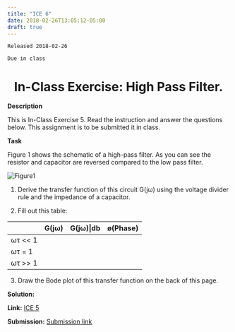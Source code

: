 ```yaml
---
title: "ICE 6"
date: 2018-02-26T13:05:12-05:00
draft: true
---
```

```
Released 2018-02-26

Due in class
```


<h1 align="center"> In-Class Exercise: High Pass Filter.</h1>

**Description**

This is In-Class Exercise 5. Read the instruction and answer the questions below. This assignment is to be submitted it in class.


**Task**

Figure 1 shows the schematic of a high-pass filter. As you can see the resistor and capacitor are reversed compared to the low pass filter.

![Figure1](https://localhost:1313/ABE425/ABE425/blob/ICES/content/ices/photo/ice5figure1.png)

1. Derive the transfer function of this circuit G(jω) using the voltage divider rule and the impedance of a capacitor.

2. Fill out this table:

|         |G(jω)    | G(jω)\|db | ø(Phase)|
|---------|---------|----------|---------|
|ωτ << 1| | | |
|ωτ = 1| | | |
|ωτ >> 1| | | |

3. Draw the Bode plot of this transfer function on the back of this page.


**Solution:**


**Link:** [ICE 5](https://localhost:1313/ABE425/data/blob/lia/ICE/ICE_HighPassFilter.pdf)

**Submission:** [Submission link](?)
